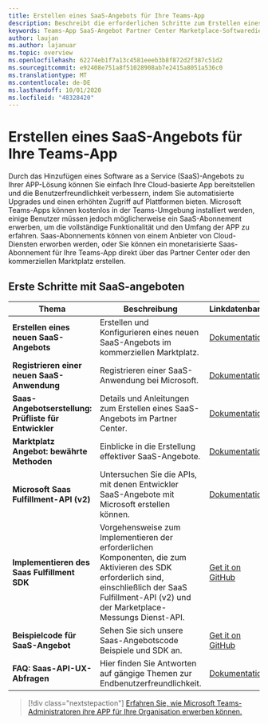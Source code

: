 ```yaml
---
title: Erstellen eines SaaS-Angebots für Ihre Teams-App
description: Beschreibt die erforderlichen Schritte zum Erstellen eines SaaS-Angebots in einer Drittanbieter-Teams-App-Umgebung
keywords: Teams-App SaaS-Angebot Partner Center Marketplace-Softwaredienst
author: laujan
ms.author: lajanuar
ms.topic: overview
ms.openlocfilehash: 62274eb1f7a13c4581eeeb3b8f872d2f387c51d2
ms.sourcegitcommit: e92408e751a8f51028908ab7e2415a8051a536c0
ms.translationtype: MT
ms.contentlocale: de-DE
ms.lasthandoff: 10/01/2020
ms.locfileid: "48328420"
---
```

# <a name="create-a-saas-offer-for-your-teams-app"></a>Erstellen eines SaaS-Angebots für Ihre Teams-App

Durch das Hinzufügen eines Software as a Service (SaaS)-Angebots zu Ihrer APP-Lösung können Sie einfach Ihre Cloud-basierte App bereitstellen und die Benutzerfreundlichkeit verbessern, indem Sie automatisierte Upgrades und einen erhöhten Zugriff auf Plattformen bieten. Microsoft Teams-Apps können kostenlos in der Teams-Umgebung installiert werden, einige Benutzer müssen jedoch möglicherweise ein SaaS-Abonnement erwerben, um die vollständige Funktionalität und den Umfang der APP zu erfahren. Saas-Abonnements können von einem Anbieter von Cloud-Diensten erworben werden, oder Sie können ein monetarisierte Saas-Abonnement für Ihre Teams-App direkt über das Partner Center oder den kommerziellen Marktplatz erstellen.

## <a name="getting-started-with-saas-offers"></a>Erste Schritte mit SaaS-angeboten

| Thema | Beschreibung| Linkdatenbank |
|------|-------------|------|
|**Erstellen eines neuen SaaS-Angebots**|Erstellen und Konfigurieren eines neuen SaaS-Angebots im kommerziellen Marktplatz.| [Dokumentation](/azure/marketplace/partner-center-portal/create-new-saas-offer)|
|**Registrieren einer neuen SaaS-Anwendung** | Registrieren einer SaaS-Anwendung bei Microsoft.| [Dokumentation](/azure/marketplace/partner-center-portal/pc-saas-registration)|
|**Saas-Angebotserstellung: Prüfliste für Entwickler**| Details und Anleitungen zum Erstellen eines SaaS-Angebots im Partner Center.| [Dokumentation](/azure/marketplace/partner-center-portal/offer-creation-checklist)|
|**Marktplatz Angebot: bewährte Methoden** |Einblicke in die Erstellung effektiver SaaS-Angebote.|[Dokumentation](/azure/marketplace/gtm-offer-listing-best-practices)|
|**Microsoft Saas Fulfillment-API (v2)** | Untersuchen Sie die APIs, mit denen Entwickler SaaS-Angebote mit Microsoft erstellen können.| [Dokumentation](/azure/marketplace/partner-center-portal/pc-saas-fulfillment-api-v2) |
|**Implementieren des Saas Fulfillment SDK**| Vorgehensweise zum Implementieren der erforderlichen Komponenten, die zum Aktivieren des SDK erforderlich sind, einschließlich der SaaS Fulfillment-API (v2) und der Marketplace-Messungs Dienst-API.| [Get it on GitHub](https://github.com/Azure/Microsoft-commercial-marketplace-transactable-SaaS-offer-SDK/blob/master/docs/Installation-Instructions.md) |
|**Beispielcode für SaaS-Angebot**| Sehen Sie sich unsere Saas-Angebotscode Beispiele und SDK an.| [Get it on GitHub](https://github.com/Azure/Microsoft-commercial-marketplace-transactable-SaaS-offer-SDK)|
| **FAQ: Saas-API-UX-Abfragen** | Hier finden Sie Antworten auf gängige Themen zur Endbenutzerfreundlichkeit.| [Dokumentation](/azure/marketplace/partner-center-portal/saas-fulfillment-apis-faq) |

> [!div class="nextstepaction"]
> [Erfahren Sie, wie Microsoft Teams-Administratoren ihre APP für Ihre Organisation erwerben können.](/MicrosoftTeams/purchase-third-party-apps)
